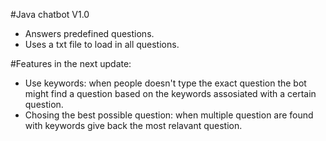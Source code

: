 #Java chatbot V1.0
 - Answers predefined questions.
 - Uses a txt file to load in all questions.

#Features in the next update:
 - Use keywords: when people doesn't type the exact question the bot might find a question based on the keywords assosiated with a certain question.
 - Chosing the best possible question: when multiple question are found with keywords give back the most relavant question.